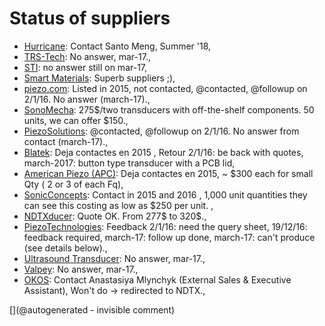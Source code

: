 # Status of suppliers


* [Hurricane](www.chinaultrasound.com): Contact Santo Meng, Summer '18, 
* [TRS-Tech](http://www.trstechnologies.com/): No answer, mar-17., 
* [STI](http://sti-ultrasound.com): no answer still on mar-17, 
* [Smart Materials](http://smart-material.com): Superb suppliers ;), 
* [piezo.com](http://www.piezo.com/): Listed in 2015, not contacted, @contacted, @followup on 2/1/16. No answer (march-17)., 
* [SonoMecha](http://www.sonomecha.com/): 275$/two transducers with off-the-shelf components. 50 units, we can offer $150., 
* [PiezoSolutions](http://www.piezosolutions.net/): @contacted, @followup on 2/1/16. No answer from contact (march-17)., 
* [Blatek](http://blatek.com): Deja contactes en 2015 , Retour 2/1/16: be back with quotes, march-2017: button type transducer with a PCB lid, 
* [American Piezo (APC)](http://americanpiezo.com): Deja contactes en 2015, ~ $300 each for small Qty ( 2 or 3 of each Fq), 
* [SonicConcepts](http://www.sonicconcepts.com/): Contact in 2015 and 2016  , 1,000 unit quantities they can see this costing as low as $250 per unit.  , 
* [NDTXducer](http://www.ndtxducer.com/): Quote OK. From 277$ to 320$., 
* [PiezoTechnologies](http://www.piezotechnologies.com/documents/120710-material-data-sheet.aspx): Feedback 2/1/16: need the query sheet, 19/12/16: feedback required, march-17: follow up done, march-17: can't produce (see details below)., 
* [Ultrasound Transducer](http://www.ultrasoundtransducers.com/): No answer, mar-17., 
* [Valpey](www.ctsvalpey.com/): No answer, mar-17., 
* [OKOS](www.okos.com/transducers): Contact Anastasiya Mlynchyk  (External Sales & Executive Assistant), Won't do -> redirected to NDTX., 



[](@autogenerated - invisible comment)